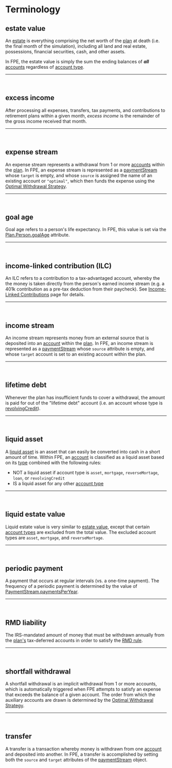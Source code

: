 # Terminology

## estate value

An [estate](https://www.investopedia.com/terms/e/estate.asp) is everything comprising the net worth of the [plan](datatypes.md#plan) at death (i.e. the final month of the simulation), including all land and real estate, possessions, financial securities, cash, and other assets.

In FPE, the estate value is simply the sum the ending balances of _**all**_ [accounts](datatypes.md#account) regardless of [account type](datatypes.md#accounttype).

<hr/><br/>

## excess income

After processing all expenses, transfers, tax payments, and contributions to retirement plans within a given month, _excess income_ is the remainder of the gross income received that month.

<hr/><br/>

## expense stream

An expense stream represents a withdrawal from 1 or more [accounts](datatypes.md#account) within the [plan](datatypes.md#plan).  In FPE, an expense stream is represented as a [paymentStream](datatypes.md#paymentstream) whose `target` is empty, and whose `source` is assigned the name of an existing account or `"optimal"`, which then funds the expense using the [Optimal Withdrawal Strategy](optimal_withdraw.md).

<hr/><br/>

## goal age

Goal age refers to a person's life expectancy.  In FPE, this value is set via the [Plan.Person.goalAge](datatypes.md#person) attribute.

<hr/><br/>

## income-linked contribution (ILC)

An ILC refers to a contribution to a tax-advantaged account, whereby the the money is taken directly from the person's earned income stream (e.g. a 401k contribution as a pre-tax deduction from their paycheck).  See [Income-Linked Contributions](income_linked_contribs.md) page for details.

<hr/><br/>

## income stream

An income stream represents money from an external source that is deposited into an [account](datatypes.md#account) within the [plan](datatypes.md#plan).  In FPE, an income stream is represented as a [paymentStream](datatypes.md#paymentstream) whose `source` attribute is empty, and whose `target` account is set to an existing account within the plan.

<hr/><br/>

## lifetime debt

Whenever the plan has insufficient funds to cover a withdrawal, the amount is paid for out of the "lifetime debt" account (i.e. an account whose type is [revolvingCredit](datatypes.md#accounttype)).

<hr/><br/>

## liquid asset

A [liquid asset](https://www.investopedia.com/terms/l/liquidasset.asp) is an asset that can easily be converted into cash in a short amount of time.  Within FPE, an [account](datatypes.md#account) is classified as a liquid asset based on its [type](datatypes.md#accounttype) combined with the following rules:
- NOT a liquid asset if account type is `asset`, `mortgage`, `reverseMortage`, `loan`, or `revolvingCredit`
- IS a liquid asset for any other [account type](datatypes.md#accounttype)

<hr/><br/>

## liquid estate value

Liquid estate value is very similar to [estate value](#estate-value), except that certain [account types](datatypes.md#accounttype) are excluded from the total value. The excluded account types are `asset`, `mortgage`, and `reverseMortage`.

<hr/><br/>

## periodic payment

A payment that occurs at regular intervals (vs. a one-time payment).  The frequency of a periodic payment is determined by the value of [PaymentStream.paymentsPerYear](datatypes.md#paymentstream).

<hr/><br/>

## RMD liability

The IRS-mandated amount of money that must be withdrawn annually from the [plan's](datatypes.md#plan) tax-deferred accounts in order to satisfy the [RMD rule](https://www.investopedia.com/terms/r/requiredminimumdistribution.asp).

<hr/><br/>

## shortfall withdrawal

A shortfall withdrawal is an implicit withdrawal from 1 or more accounts, which is automatically triggered when FPE attempts to satisfy an expense that exceeds the balance of a given account. The order from which the auxiliary accounts are drawn is determined by the [Optimal Withdrawal Strategy](optimal_withdraw.md).

<hr/><br/>

## transfer

A transfer is a transaction whereby money is withdrawn from one [account](datatypes.md#account) and deposited into another. In FPE, a transfer is accomplished by setting both the `source` and `target` attributes of the [paymentStream](datatypes.md#paymentstream) object.
